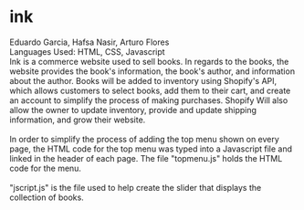 # ink
Eduardo Garcia, Hafsa Nasir, Arturo Flores <br>
Languages Used: HTML, CSS, Javascript <br>
Ink is a commerce website used to sell books. In regards to the books, the website provides the book's information, the book's author, and information about the author. Books will be added to inventory using Shopify's API, which allows customers to select books, add them to their cart, and create an account to simplify the process of making purchases. Shopify Will also allow the owner to update inventory, provide and update shipping information, and grow their website.
<br>
<br>
In order to simplify the process of adding the top menu shown on every page, the HTML code for the top menu was typed into a Javascript file and linked in the header of each page. The file "topmenu.js" holds the HTML code for the menu.
<br>
<br>
"jscript.js" is the file used to help create the slider that displays the collection of books.
